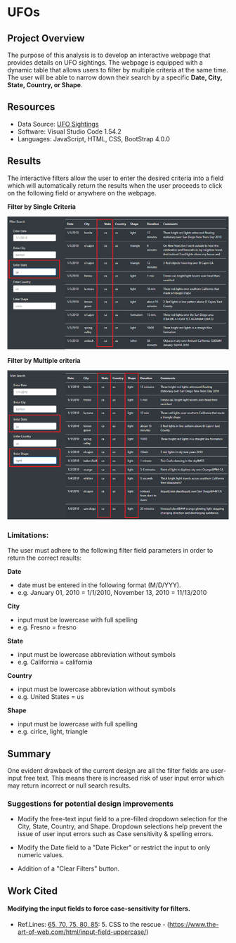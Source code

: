 # UFOs

## Project Overview

The purpose of this analysis is to develop an interactive webpage that provides details on UFO sightings. The webpage is equipped with a dynamic table that allows users to filter by multiple criteria at the same time. The user will be able to narrow down their search by a specific **Date, City, State, Country, or Shape**.

## Resources
- Data Source: [UFO Sightings](static/js/data.js)
- Software: Visual Studio Code 1.54.2
- Languages: JavaScript, HTML, CSS, BootStrap 4.0.0

## Results

The interactive filters allow the user to enter the desired criteria into a field which will automatically return the results when the user proceeds to click on the following field or anywhere on the webpage.

**Filter by Single Criteria**
<p align="center">
  <img src="static/images/Filter1.PNG" width="900"/> 
</p>

**Filter by Multiple criteria**

<p align="center">
  <img src="static/images/Filter2.PNG" width="900"/>
</p>

### Limitations:
The user must adhere to the following filter field parameters in order to return the correct results:

**Date** 
- date must be entered in the following format (M/D/YYY).
- e.g. January 01, 2010 = 1/1/2010, November 13, 2010 = 11/13/2010

**City**
- input must be lowercase with full spelling
- e.g. Fresno = fresno

**State**
- input must be lowercase abbreviation without symbols
- e.g. California = california

**Country**
- input must be lowercase abbreviation without symbols
- e.g. United States = us

**Shape**
- input must be lowercase with full spelling
- e.g. cirlce, light, triangle 


## Summary

One evident drawback of the current design are all the filter fields are user-input free text. This means there is increased risk of user input error which may return incorrect or null search results. 

### Suggestions for potential design improvements

- Modify the free-text input field to a pre-filled dropdown selection for the City, State, Country, and Shape. Dropdown selections help prevent the issue of user input errors such as Case sensitivity & spelling errors.

- Modify the Date field to a "Date Picker" or restrict the input to only numeric values.

- Addition of a "Clear Filters" button.


## Work Cited

#### Modifying the input fields to force case-sensitivity for filters.

- Ref.Lines: [65, 70, 75, 80, 85](index.html): 5. CSS to the rescue - (https://www.the-art-of-web.com/html/input-field-uppercase/)
